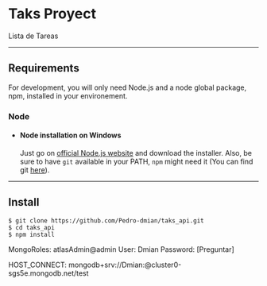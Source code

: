 # Taks Proyect

Lista de Tareas

---
## Requirements

For development, you will only need Node.js and a node global package, npm, installed in your environement.

### Node
- #### Node installation on Windows

  Just go on [official Node.js website](https://nodejs.org/) and download the installer.
Also, be sure to have `git` available in your PATH, `npm` might need it (You can find git [here](https://git-scm.com/)).

---

## Install

    $ git clone https://github.com/Pedro-dmian/taks_api.git
    $ cd taks_api
    $ npm install

MongoRoles: atlasAdmin@admin
User: Dmian
Password: [Preguntar]

HOST_CONNECT: mongodb+srv://Dmian:<password>@cluster0-sgs5e.mongodb.net/test
